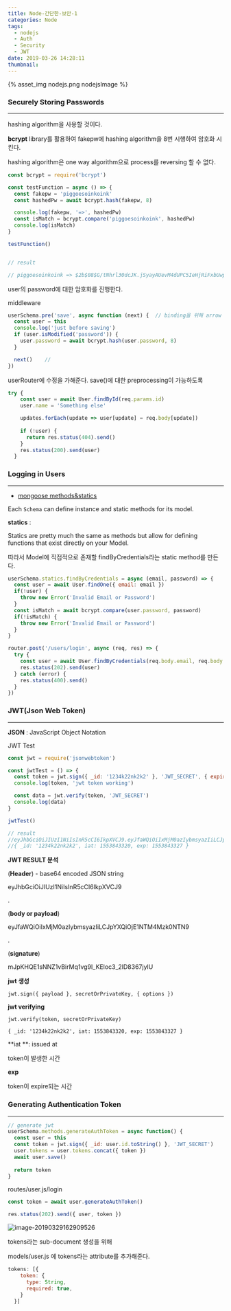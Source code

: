 ```yaml
---
title: Node-간단한-보안-1
categories: Node
tags:
  - nodejs
  - Auth
  - Security
  - JWT
date: 2019-03-26 14:28:11
thumbnail:
---
```


{% asset_img nodejs.png nodejsImage %}



### Securely Storing Passwords

----

hashing algorithm을 사용할 것이다. 

**bcrypt** library를 활용하여  fakepw에 hashing algorithm을 8번 시행하여 암호화 시킨다.

hashing algorithm은 one way algorithm으로 process를 reversing 할 수 없다.

```javascript
const bcrypt = require('bcrypt')

const testFunction = async () => {
  const fakepw = 'piggoesoinkoink'
  const hashedPw = await bcrypt.hash(fakepw, 8)

  console.log(fakepw, '=>', hashedPw)
  const isMatch = bcrypt.compare('piggoesoinkoink', hashedPw)
  console.log(isMatch)
}

testFunction()


// result

// piggoesoinkoink => $2b$08$G/tNhrl30dcJK.jSyayAUevM4dUPC5IeHjRiFxbUwp6ivgkKNrLC6
```



user의 password에 대한 암호화를 진행한다.

middleware

```javascript
userSchema.pre('save', async function (next) {  // binding을 위해 arrow function을 쓰지 않는다. (middleware)
  const user = this
  console.log('just before saving')
  if (user.isModified('password')) {
    user.password = await bcrypt.hash(user.password, 8)
  }

  next()	//
})
```



userRouter에 수정을 가해준다. save()에 대한 preprocessing이 가능하도록

```js
try {
    const user = await User.findById(req.params.id)
    user.name = 'Something else'

    updates.forEach(update => user[update] = req.body[update])
    
    if (!user) {
      return res.status(404).send()
    }
    res.status(200).send(user)
  }
```



### Logging in Users

----

- [mongoose methods&statics](<https://mongoosejs.com/docs/2.7.x/docs/methods-statics.html>)

Each `Schema` can define instance and static methods for its model.

**statics** : 

Statics are pretty much the same as methods but allow for defining functions that exist directly on your Model.



따라서 Model에 직접적으로 존재할 findByCredentials라는 static method를 만든다.

```js
userSchema.statics.findByCredentials = async (email, password) => {
  const user = await User.findOne({ email: email })
  if(!user) {
    throw new Error('Invalid Email or Password')
  }
  const isMatch = await bcrypt.compare(user.password, password)
  if(!isMatch) {
    throw new Error('Invalid Email or Password')
  }
}
```

```js
router.post('/users/login', async (req, res) => {
  try {
    const user = await User.findByCredentials(req.body.email, req.body.password)
    res.status(202).send(user)
  } catch (error) {
    res.status(400).send()
  }
})
```



### JWT(Json Web Token)

----

**JSON** : JavaScript Object Notation



JWT Test

```js
const jwt = require('jsonwebtoken')

const jwtTest = () => {
  const token = jwt.sign({ _id: '1234k22nk2k2' }, 'JWT_SECRET', { expiresIn: '7 second' })
  console.log(token, 'jwt token working')

  const data = jwt.verify(token, 'JWT_SECRET')
  console.log(data)
}

jwtTest()

// result
//eyJhbGciOiJIUzI1NiIsInR5cCI6IkpXVCJ9.eyJfaWQiOiIxMjM0azIybmsyazIiLCJpYXQiOjE1NTM4Mzk0NTN9.mJpKHQE1sNNZ1vBirMq1vg9I_KEloc3_2lD8367jylU jwt token working
//{ _id: '1234k22nk2k2', iat: 1553843320, exp: 1553843327 }
```

**JWT RESULT 분석**

(**Header**)		- base64 encoded JSON string

eyJhbGciOiJIUzI1NiIsInR5cCI6IkpXVCJ9 

.

(**body or payload**)

eyJfaWQiOiIxMjM0azIybmsyazIiLCJpYXQiOjE1NTM4Mzk0NTN9

. 

(**signature**)

mJpKHQE1sNNZ1vBirMq1vg9I_KEloc3_2lD8367jylU



**jwt 생성**

`jwt.sign({ payload }, secretOrPrivateKey, { options })`



**jwt verifying**

`jwt.verify(token, secretOrPrivateKey)`



`{ _id: '1234k22nk2k2', iat: 1553843320, exp: 1553843327 }`

**iat **: issued at

token이 발생한 시간



**exp**

token이 expire되는 시간



### Generating Authentication Token

----

```js
// generate jwt
userSchema.methods.generateAuthToken = async function() {
  const user = this
  const token = jwt.sign({ _id: user.id.toString() }, 'JWT_SECRET')
  user.tokens = user.tokens.concat({ token })
  await user.save()
  
  return token
}

```



routes/user.js/login

```js
const token = await user.generateAuthToken()

res.status(202).send({ user, token })
```

![image-20190329162909526](Node-간단한-보안-1/image-20190329162909526.png)

tokens라는 sub-document 생성을 위해 

models/user.js 에 tokens라는 attribute를 추가해준다.

```js
tokens: [{
    token: {
      type: String,
      required: true,
    }
  }]
```



